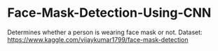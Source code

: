 # Face-Mask-Detection-Using-CNN
Determines whether a person is wearing face mask or not.
Dataset: https://www.kaggle.com/vijaykumar1799/face-mask-detection

